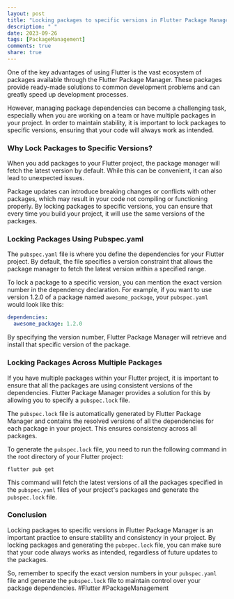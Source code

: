 ```yaml
---
layout: post
title: "Locking packages to specific versions in Flutter Package Manager"
description: " "
date: 2023-09-26
tags: [PackageManagement]
comments: true
share: true
---
```


One of the key advantages of using Flutter is the vast ecosystem of packages available through the Flutter Package Manager. These packages provide ready-made solutions to common development problems and can greatly speed up development processes.

However, managing package dependencies can become a challenging task, especially when you are working on a team or have multiple packages in your project. In order to maintain stability, it is important to lock packages to specific versions, ensuring that your code will always work as intended.

### Why Lock Packages to Specific Versions?

When you add packages to your Flutter project, the package manager will fetch the latest version by default. While this can be convenient, it can also lead to unexpected issues. 

Package updates can introduce breaking changes or conflicts with other packages, which may result in your code not compiling or functioning properly. By locking packages to specific versions, you can ensure that every time you build your project, it will use the same versions of the packages.

### Locking Packages Using Pubspec.yaml

The `pubspec.yaml` file is where you define the dependencies for your Flutter project. By default, the file specifies a version constraint that allows the package manager to fetch the latest version within a specified range. 

To lock a package to a specific version, you can mention the exact version number in the dependency declaration. For example, if you want to use version 1.2.0 of a package named `awesome_package`, your `pubspec.yaml` would look like this:

```yaml
dependencies:
  awesome_package: 1.2.0
```

By specifying the version number, Flutter Package Manager will retrieve and install that specific version of the package.

### Locking Packages Across Multiple Packages

If you have multiple packages within your Flutter project, it is important to ensure that all the packages are using consistent versions of the dependencies. Flutter Package Manager provides a solution for this by allowing you to specify a `pubspec.lock` file.

The `pubspec.lock` file is automatically generated by Flutter Package Manager and contains the resolved versions of all the dependencies for each package in your project. This ensures consistency across all packages.

To generate the `pubspec.lock` file, you need to run the following command in the root directory of your Flutter project:

```
flutter pub get
```

This command will fetch the latest versions of all the packages specified in the `pubspec.yaml` files of your project's packages and generate the `pubspec.lock` file.

### Conclusion

Locking packages to specific versions in Flutter Package Manager is an important practice to ensure stability and consistency in your project. By locking packages and generating the `pubspec.lock` file, you can make sure that your code always works as intended, regardless of future updates to the packages.

So, remember to specify the exact version numbers in your `pubspec.yaml` file and generate the `pubspec.lock` file to maintain control over your package dependencies. #Flutter #PackageManagement